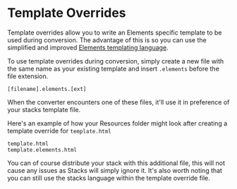 # Template Overrides

Template overrides allow you to write an Elements specific template to be used during conversion. The advantage of this is so you can use the simplified and improved [Elements templating language](../../converting-stacks/language-enhancements/). &#x20;

To use template overrides during conversion, simply create a new file with the same name as your existing template and insert `.elements` before the file extension.

```
[filename].elements.[ext]
```

When the converter encounters one of these files, it'll use it in preference of your stacks template file.

Here's an example of how your Resources folder might look after creating a template override for `template.html`

```
template.html
template.elements.html
```

You can of course distribute your stack with this additional file, this will not cause any issues as Stacks will simply ignore it. It's also worth noting that you can still use the stacks language within the template override file.
